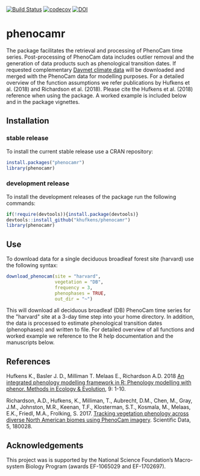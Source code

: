 [![Build Status](https://travis-ci.org/khufkens/phenocamr.svg?branch=master)](https://travis-ci.org/khufkens/phenocamr)
[![codecov](https://codecov.io/gh/khufkens/phenocamr/branch/master/graph/badge.svg)](https://codecov.io/gh/khufkens/phenocamr)
[![DOI](https://www.zenodo.org/badge/48943895.svg)](https://www.zenodo.org/badge/latestdoi/48943895)

# phenocamr

The package facilitates the retrieval and processing of PhenoCam time series. Post-processing of PhenoCam data includes outlier removal and the generation of data products such as phenological transition dates. If requested complementary [Daymet climate data](https://daymet.ornl.gov/) will be downloaded and merged with the PhenoCam data for modelling purposes. For a detailed overview of the function assumptions we refer publications by Hufkens et al. (2018) and Richardson et al. (2018). Please cite the Hufkens et al. (2018) reference when using the package. A worked example is included below and in the package vignettes.

## Installation

### stable release

To install the current stable release use a CRAN repository:

```R
install.packages("phenocamr")
library(phenocamr)
```

### development release

To install the development releases of the package run the following commands:

```R
if(!require(devtools)){install.package(devtools)}
devtools::install_github("khufkens/phenocamr")
library(phenocamr)
```

## Use

To download data for a single deciduous broadleaf forest site (harvard) use the following syntax:

```R
download_phenocam(site = "harvard",
                  vegetation = "DB",
                  frequency = 3,
                  phenophases = TRUE,
                  out_dir = "~")
```

This will download all deciduous broadleaf (DB) PhenoCam time series for the "harvard" site at a 3-day time step into your home directory. In addition, the data is processed to estimate phenological transition dates (phenophases) and written to file. For detailed overview of all functions and worked example we reference to the R help documentation and the manuscripts below.

## References

Hufkens K., Basler J. D., Milliman T. Melaas E., Richardson A.D. 2018 [An integrated phenology modelling framework in R: Phenology modelling with phenor. Methods in Ecology & Evolution](http://onlinelibrary.wiley.com/doi/10.1111/2041-210X.12970/full), 9: 1-10.

Richardson, A.D., Hufkens, K., Milliman, T., Aubrecht, D.M., Chen, M., Gray, J.M., Johnston, M.R., Keenan, T.F., Klosterman, S.T., Kosmala, M., Melaas, E.K., Friedl, M.A., Frolking, S. 2017. [Tracking vegetation phenology across diverse North American biomes using PhenoCam imagery](https://www.nature.com/articles/sdata201828). Scientific Data, 5, 180028.

## Acknowledgements

This project was is supported by the National Science Foundation’s Macro-system Biology Program (awards EF-1065029 and EF-1702697).
